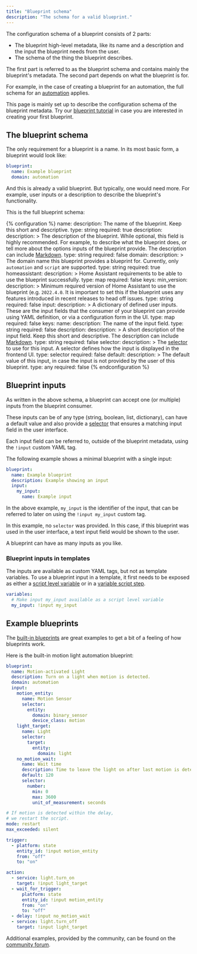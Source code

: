 ```yaml
---
title: "Blueprint schema"
description: "The schema for a valid blueprint."
---
```


The configuration schema of a blueprint consists of 2 parts:

- The blueprint high-level metadata, like its name and a description and
  the input the blueprint needs from the user.
- The schema of the thing the blueprint describes.

The first part is referred to as the blueprint schema and contains mainly the
blueprint's metadata. The second part depends on what the blueprint is for.

For example, in the case of creating a blueprint for an automation, the full
schema for an [automation](/docs/automation/yaml/) applies.

This page is mainly set up to describe the configuration schema of the
blueprint metadata. Try our [blueprint tutorial](/docs/blueprint/tutorial/)
in case you are interested in creating your first blueprint.

## The blueprint schema

The only requirement for a blueprint is a name. In its most basic form,
a blueprint would look like:

```yaml
blueprint:
  name: Example blueprint
  domain: automation
```

And this is already a valid blueprint. But typically, one would need
more. For example, user inputs or a description to describe the blueprint's
functionality.

This is the full blueprint schema:

{% configuration %}
name:
  description: The name of the blueprint. Keep this short and descriptive.
  type: string
  required: true
description:
  description: >
    The description of the blueprint. While optional, this field is highly
    recommended. For example, to describe what the blueprint does, or tell more
    about the options inputs of the blueprint provide. The description can
    include [Markdown](https://commonmark.org/help/).
  type: string
  required: false
domain:
  description: >
    The domain name this blueprint provides a blueprint for. Currently, only
    `automation` and `script` are supported.
  type: string
  required: true
homeassistant:
  description: >
    Home Assistant requirements to be able to use the blueprint successfully.
  type: map
  required: false
  keys:
    min_version:
      description: >
        Minimum required version of Home Assistant to use the blueprint (e.g.
        `2022.4.0`. It is important to set this if the blueprint uses any features
        introduced in recent releases to head off issues.
      type: string
      required: false
input:
  description: >
    A dictionary of defined user inputs. These are the input fields that the
    consumer of your blueprint can provide using YAML definition, or via
    a configuration form in the UI.
  type: map
  required: false
  keys:
    name:
      description: The name of the input field.
      type: string
      required: false
    description:
      description: >
        A short description of the input field. Keep this short and descriptive.
        The description can include [Markdown](https://commonmark.org/help/).
      type: string
      required: false
    selector:
      description: >
        The [selector](/docs/blueprint/selectors/) to use for this input. A
        selector defines how the input is displayed in the frontend UI.
      type: selector
      required: false
    default:
      description: >
        The default value of this input, in case the input is not provided
        by the user of this blueprint.
      type: any
      required: false
{% endconfiguration %}

## Blueprint inputs

As written in the above schema, a blueprint can accept one (or multiple)
inputs from the blueprint consumer.

These inputs can be of any type (string, boolean, list, dictionary), can have
a default value and also provide a [selector](/docs/blueprint/selectors/) that
ensures a matching input field in the user interface.

Each input field can be referred to, outside of the blueprint metadata, using
the `!input` custom YAML tag.

The following example shows a minimal blueprint with a single input:

```yaml
blueprint:
  name: Example blueprint
  description: Example showing an input
  input:
    my_input:
      name: Example input
```

In the above example, `my_input` is the identifier of the input, that can be
referred to later on using the `!input my_input` custom tag.

In this example, no `selector` was provided. In this case, if this blueprint
was used in the user interface, a text input field would be shown to the user.

A blueprint can have as many inputs as you like.

### Blueprint inputs in templates

The inputs are available as custom YAML tags, but not as template variables.
To use a blueprint input in a template, it first needs to be exposed as either
a [script level variable](/integrations/script/#configuration-variables) or in
a [variable script step](/docs/scripts/#variables).

```yaml
variables:
  # Make input my_input available as a script level variable
  my_input: !input my_input
```

## Example blueprints

The [built-in blueprints][blueprint-built-in]
are great examples to get a bit of a feeling of how blueprints work.

Here is the built-in motion light automation blueprint:

```yaml
blueprint:
  name: Motion-activated Light
  description: Turn on a light when motion is detected.
  domain: automation
  input:
    motion_entity:
      name: Motion Sensor
      selector:
        entity:
          domain: binary_sensor
          device_class: motion
    light_target:
      name: Light
      selector:
        target:
          entity:
            domain: light
    no_motion_wait:
      name: Wait time
      description: Time to leave the light on after last motion is detected.
      default: 120
      selector:
        number:
          min: 0
          max: 3600
          unit_of_measurement: seconds

# If motion is detected within the delay,
# we restart the script.
mode: restart
max_exceeded: silent

trigger:
  - platform: state
    entity_id: !input motion_entity
    from: "off"
    to: "on"

action:
  - service: light.turn_on
    target: !input light_target
  - wait_for_trigger:
      platform: state
      entity_id: !input motion_entity
      from: "on"
      to: "off"
  - delay: !input no_motion_wait
  - service: light.turn_off
    target: !input light_target
```

Additional examples, provided by the community, can be found on the
[community forum][blueprint-forums].

[blueprint-built-in]: https://github.com/home-assistant/core/tree/dev/homeassistant/components/automation/blueprints
[blueprint-forums]: /get-blueprints
